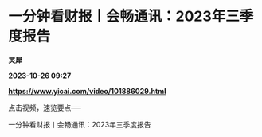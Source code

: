 # 一分钟看财报丨会畅通讯：2023年三季度报告
**灵犀**

**2023-10-26 09:27**

**https://www.yicai.com/video/101886029.html**

点击视频，速览要点──

一分钟看财报丨会畅通讯：2023年三季度报告